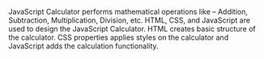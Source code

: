JavaScript Calculator performs mathematical operations like – Addition, Subtraction, Multiplication, Division, etc. HTML, CSS, and JavaScript are used to design the JavaScript Calculator. HTML creates basic structure of the calculator. CSS properties applies styles on the calculator and JavaScript adds the calculation functionality. 

